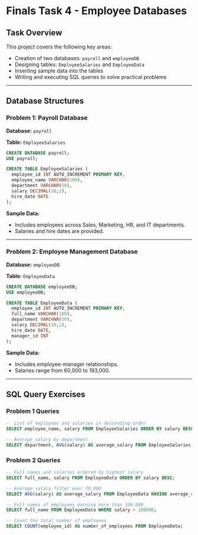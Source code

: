 # Finals Task 4 - Employee Databases


## Task Overview

This project covers the following key areas:

- Creation of two databases: `payroll` and `employeeDB`
- Designing tables: `EmployeeSalaries` and `EmployeeData`
- Inserting sample data into the tables
- Writing and executing SQL queries to solve practical problems

---

## Database Structures

### Problem 1: Payroll Database

**Database:** `payroll`

**Table:** `EmployeeSalaries`
```sql
CREATE DATABASE payroll;
USE payroll;

CREATE TABLE EmployeeSalaries (
  employee_id INT AUTO_INCREMENT PRIMARY KEY,
  employee_name VARCHAR(100),
  department VARCHAR(50),
  salary DECIMAL(10,2),
  hire_date DATE
);
```

**Sample Data:**
- Includes employees across Sales, Marketing, HR, and IT departments.
- Salaries and hire dates are provided.

---

### Problem 2: Employee Management Database

**Database:** `employeeDB`

**Table:** `EmployeeData`
```sql
CREATE DATABASE employeeDB;
USE employeeDB;

CREATE TABLE EmployeeData (
  employee_id INT AUTO_INCREMENT PRIMARY KEY,
  full_name VARCHAR(100),
  department VARCHAR(50),
  salary DECIMAL(10,2),
  hire_date DATE,
  manager_id INT
);
```

**Sample Data:**
- Includes employee-manager relationships.
- Salaries range from 60,000 to 193,000.

---

## SQL Query Exercises

### Problem 1 Queries
```sql
-- List of employees and salaries in descending order
SELECT employee_name, salary FROM EmployeeSalaries ORDER BY salary DESC;

-- Average salary by department
SELECT department, AVG(salary) AS average_salary FROM EmployeeSalaries GROUP BY department;
```

### Problem 2 Queries
```sql
-- Full names and salaries ordered by highest salary
SELECT full_name, salary FROM EmployeeData ORDER BY salary DESC;

-- Average salary filter over 70,000
SELECT AVG(salary) AS average_salary FROM EmployeeData HAVING average_salary > 70000;

-- Full names of employees earning more than 100,000
SELECT full_name FROM EmployeeData WHERE salary > 100000;

-- Count the total number of employees
SELECT COUNT(employee_id) AS number_of_employees FROM EmployeeData;
```
